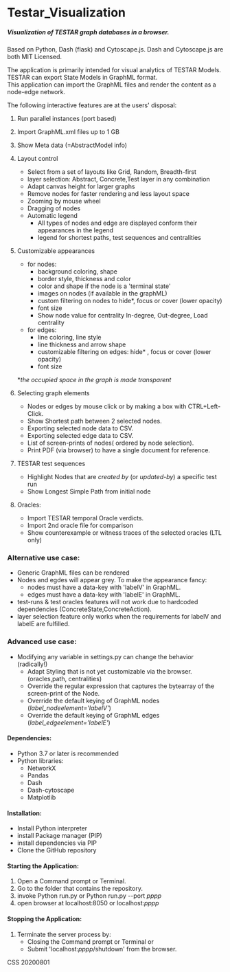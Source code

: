 # Testar_Visualization
##### Visualization of TESTAR graph databases in a browser.

Based on Python, Dash (flask) and Cytoscape.js. Dash and Cytoscape.js are both MIT Licensed.

The application is primarily intended for visual analytics of TESTAR Models.  
TESTAR can export State Models in GraphML format.  
This application can import the GraphML files and render the content as a node-edge network.

The following interactive features are at the users' disposal:
 
01. Run parallel instances (port based)

02. Import GraphML.xml files up to 1 GB

03. Show Meta data  (=AbstractModel info)

04. Layout control
    * Select from a set of layouts like Grid, Random, Breadth-first 
    * layer selection: Abstract, Concrete,Test layer in any combination
    * Adapt canvas height for larger graphs
    * Remove nodes for faster rendering and less layout space
    * Zooming by mouse wheel
    * Dragging of nodes
    * Automatic legend
        - All types of nodes and edge are displayed conform their appearances in the legend
        - legend for shortest paths, test sequences and centralities 
        
05. Customizable appearances
    * for nodes:
        * background coloring, shape
        * border style, thickness and color 
        * color and shape if the node is a  'terminal state'
        - images on nodes (if available in the graphML)
        * custom filtering on nodes to hide\*, focus or cover (lower opacity) 
        * font size
        * Show node value for centrality In-degree, Out-degree, Load centrality
    * for edges:
        * line coloring, line style
        * line thickness and arrow shape
        * customizable filtering on edges: hide\* , focus or cover (lower opacity) 
        * font size 
     
     \**the occupied space in the graph is made transparent*   
             
06. Selecting graph elements
    - Nodes or edges by mouse click or by making a box with CTRL+Left-Click.
    - Show Shortest path between 2 selected nodes.
    - Exporting selected node data to CSV.
    - Exporting selected edge data to CSV.
    - List of screen-prints of nodes( ordered by node selection).
    - Print PDF (via browser) to have a single document for reference.
    
07. TESTAR test sequences
    - Highlight Nodes that are *created by* (or *updated-by*) a specific test run
    * Show Longest Simple Path from initial node  
    
08. Oracles: 
    - Import TESTAR temporal Oracle verdicts. 
    - Import 2nd oracle file for comparison
    - Show counterexample or witness traces of the selected oracles (LTL only)


### Alternative use case:
* Generic GraphML files can be rendered
* Nodes and egdes will appear grey. To make the appearance fancy:
  * nodes must have a data-key with 'labelV' in GraphML.
  * edges must have a data-key with 'labelE' in GraphML.
* test-runs & test oracles features will not work due to hardcoded dependencies (ConcreteState,ConcreteAction). 
* layer selection feature only works when the requirements for labelV and labelE are fulfilled.
 
### Advanced  use case: 
* Modifying any variable in settings.py can change the behavior (radically!)
    * Adapt Styling that is not yet customizable via the browser. (oracles,path, centralities) 
    * Override the regular expression that captures the bytearray of the screen-print of the Node.
    * Override the default keying of GraphML nodes (*label_nodeelement='labelV'*) 
    * Override the default keying of GraphML edges (*label_edgeelement='labelE'*) 
    
    

#### Dependencies:
 * Python 3.7 or later is recommended
 * Python libraries:
   * NetworkX
   * Pandas
   * Dash
   * Dash-cytoscape
   * Matplotlib

#### Installation:
 * Install Python interpreter
 * install Package manager (PIP)
 * install dependencies via PIP
 * Clone the GitHub repository
 
#### Starting the Application:
 1. Open a Command prompt or Terminal.
 2. Go to the folder that contains the repository.
 3. invoke Python run.py  or  Python run.py \-\-port *pppp*
 4. open browser at localhost:8050 or localhost:*pppp*

#### Stopping the Application:
 1. Terminate the server process by:
    * Closing the Command prompt or Terminal or
    * Submit 'localhost:*pppp*/shutdown' from the browser.

CSS 20200801

